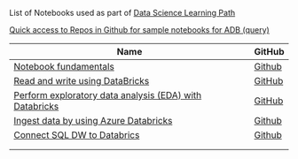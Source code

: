 List of Notebooks used as part of [Data Science Learning Path](https://docs.microsoft.com/en-us/learn/paths/data-science/)

[Quick access to Repos in Github for sample notebooks for ADB (query)](https://github.com/MicrosoftDocs?utf8=✓&q=databricks)


|Name|GitHub|
|---|---|
|[Notebook fundamentals](https://docs.microsoft.com/en-us/learn/modules/intro-to-azure-databricks/4-using-notebooks)|[Github](https://github.com/MicrosoftDocs/mslearn-azure-databricks-notebooks-fundamentals/blob/master/DBC/01-notebook-fundamentals.dbc?raw=true)|
|[Read and write using DataBricks](https://docs.microsoft.com/en-us/learn/modules/read-and-write-data-using-azure-databricks/3-complete-labs-in-azure-databricks)|[GitHub](https://github.com/MicrosoftDocs/mslearn-read-and-write-data-using-azure-databricks/blob/master/DBC/04-Reading-Writing-Data.dbc?raw=true)|
|[Perform exploratory data analysis (EDA) with Databricks](https://docs.microsoft.com/en-us/learn/modules/perform-exploratory-data-analysis-with-azure-databricks/3-complete-labs-in-databricks)|[GitHub](https://github.com/MicrosoftDocs/mslearn-exploratory-data-analysis/blob/master/DBC/02-exploratory-data-analysis.dbc?raw=true)
|[Ingest data by using Azure Databricks](https://docs.microsoft.com/en-us/learn/modules/data-ingestion-with-azure-data-factory/4-complete-labs-in-azure-databricks)|[Github](https://github.com/MicrosoftDocs/mslearn-data-ingestion-with-azure-data-factory/blob/master/DBC/03-Data-Ingestion-Via-ADF.dbc?raw=true)|
|[Connect SQL DW to Databrics](https://docs.microsoft.com/en-us/learn/modules/understand-the-sql-dw-connector-with-azure-databricks/8-integrate-with-azure-databricks)|[Github](https://github.com/MicrosoftDocs/mslearn-understanding-the-sql-dw-connector-with-azure-databricks/blob/master/DBC/02-Azure-SQL-DW.dbc?raw=true)|
||||
||||
